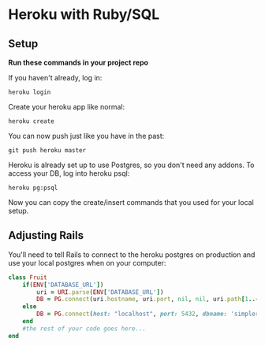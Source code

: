 # Heroku with Ruby/SQL

## Setup

**Run these commands in your project repo**

If you haven't already, log in:

```
heroku login
```

Create your heroku app like normal:

```
heroku create
```

You can now push just like you have in the past:

```
git push heroku master
```

Heroku is already set up to use Postgres, so you don't need any addons.  To access your DB, log into heroku psql:

```
heroku pg:psql
```

Now you can copy the create/insert commands that you used for your local setup.

## Adjusting Rails

You'll need to tell Rails to connect to the heroku postgres on production and use your local postgres when on your computer:

```ruby
class Fruit
    if(ENV['DATABASE_URL'])
        uri = URI.parse(ENV['DATABASE_URL'])
        DB = PG.connect(uri.hostname, uri.port, nil, nil, uri.path[1..-1], uri.user, uri.password)
    else
        DB = PG.connect(host: "localhost", port: 5432, dbname: 'simplerails')
    end
    #the rest of your code goes here...
end
```
